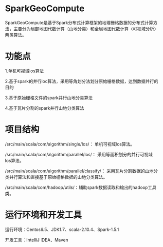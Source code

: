 # SparkGeoCompute

SparkGeoCompute是基于Spark分布式计算框架的地理栅格数据的分布式计算方法，主要分为局部地图代数计算（山地分类）和全局地图代数计算（可视域分析）两类算法。


# 功能点

1.单机可视域los算法

2.基于spark的并行loc算法，采用等角划分法划分原始栅格数据，达到数据并行的目的

3.基于原始栅格文件的spark并行山地分类算法

4.基于瓦片分割的spark并行山地分类算法


# 项目结构

/src/main/scala/com/algorithm/single/los/： 单机可视域los算法。

/src/main/scala/com/algorithm/parallel/los/： 采用等面积划分的并行可视域los算法。

/src/main/scala/com/algorithm/parallel/classify/： 采用瓦片分割数据的山地分类并行算法和直接基于原始栅格数据的山地分类算法。

/src/main/scala/com/hadoop/utils/：辅助spark数据读取和输出的hadoop工具类。


# 运行环境和开发工具

运行环境：Centos6.5、JDK1.7、scala-2.10.4、Spark-1.5.1

开发工具：IntelliJ IDEA、Maven
